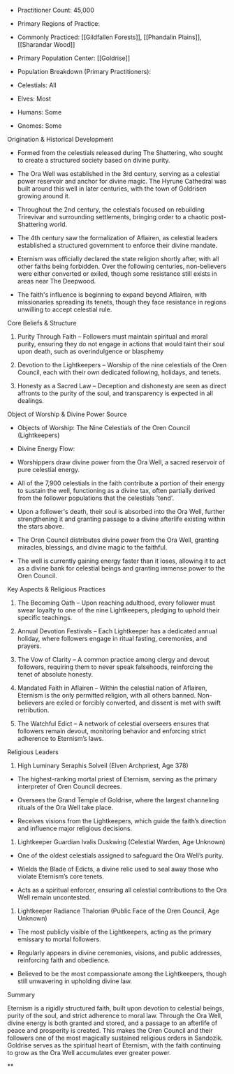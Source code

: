 

- Practitioner Count: 45,000
    
- Primary Regions of Practice:
    

- Commonly Practiced: [[Gildfallen Forests]],  [[Phandalin Plains]], [[Sharandar Wood]]
    

- Primary Population Center: [[Goldrise]]
    
- Population Breakdown (Primary Practitioners):
    

- Celestials: All
    
- Elves: Most
    
- Humans: Some
    
- Gnomes: Some
    

Origination & Historical Development

- Formed from the celestials released during The Shattering, who sought to create a structured society based on divine purity.
    
- The Ora Well was established in the 3rd century, serving as a celestial power reservoir and anchor for divine magic. The Hyrune Cathedral was built around this well in later centuries, with the town of Goldrisen growing around it.
    
- Throughout the 2nd century, the celestials focused on rebuilding Trirevivar and surrounding settlements, bringing order to a chaotic post-Shattering world.
    
- The 4th century saw the formalization of Aflairen, as celestial leaders established a structured government to enforce their divine mandate.
    
- Eternism was officially declared the state religion shortly after, with all other faiths being forbidden. Over the following centuries, non-believers were either converted or exiled, though some resistance still exists in areas near The Deepwood.
    
- The faith's influence is beginning to expand beyond Aflairen, with missionaries spreading its tenets, though they face resistance in regions unwilling to accept celestial rule.
    

Core Beliefs & Structure

1. Purity Through Faith – Followers must maintain spiritual and moral purity, ensuring they do not engage in actions that would taint their soul upon death, such as overindulgence or blasphemy
    
2. Devotion to the Lightkeepers – Worship of the nine celestials of the Oren Council, each with their own dedicated following, holidays, and tenets.
    
3. Honesty as a Sacred Law – Deception and dishonesty are seen as direct affronts to the purity of the soul, and transparency is expected in all dealings.
    

Object of Worship & Divine Power Source

- Objects of Worship: The Nine Celestials of the Oren Council (Lightkeepers)
    
- Divine Energy Flow:
    

- Worshippers draw divine power from the Ora Well, a sacred reservoir of pure celestial energy.
    
- All of the 7,900 celestials in the faith contribute a portion of their energy to sustain the well, functioning as a divine tax, often partially derived from the follower populations that the celestials 'tend'.
    
- Upon a follower's death, their soul is absorbed into the Ora Well, further strengthening it and granting passage to a divine afterlife existing within the stars above.
    
- The Oren Council distributes divine power from the Ora Well, granting miracles, blessings, and divine magic to the faithful.
    
- The well is currently gaining energy faster than it loses, allowing it to act as a divine bank for celestial beings and granting immense power to the Oren Council.
    

Key Aspects & Religious Practices

1. The Becoming Oath – Upon reaching adulthood, every follower must swear loyalty to one of the nine Lightkeepers, pledging to uphold their specific teachings.
    
2. Annual Devotion Festivals – Each Lightkeeper has a dedicated annual holiday, where followers engage in ritual fasting, ceremonies, and prayers.
    
3. The Vow of Clarity – A common practice among clergy and devout followers, requiring them to never speak falsehoods, reinforcing the tenet of absolute honesty.
    
4. Mandated Faith in Aflairen – Within the celestial nation of Aflairen, Eternism is the only permitted religion, with all others banned. Non-believers are exiled or forcibly converted, and dissent is met with swift retribution.
    
5. The Watchful Edict – A network of celestial overseers ensures that followers remain devout, monitoring behavior and enforcing strict adherence to Eternism’s laws.
    

Religious Leaders

1. High Luminary Seraphis Solveil (Elven Archpriest, Age 378)
    

- The highest-ranking mortal priest of Eternism, serving as the primary interpreter of Oren Council decrees.
    
- Oversees the Grand Temple of Goldrise, where the largest channeling rituals of the Ora Well take place.
    
- Receives visions from the Lightkeepers, which guide the faith’s direction and influence major religious decisions.
    

1. Lightkeeper Guardian Ivalis Duskwing (Celestial Warden, Age Unknown)
    

- One of the oldest celestials assigned to safeguard the Ora Well’s purity.
    
- Wields the Blade of Edicts, a divine relic used to seal away those who violate Eternism’s core tenets.
    
- Acts as a spiritual enforcer, ensuring all celestial contributions to the Ora Well remain uncontested.
    

1. Lightkeeper Radiance Thalorian (Public Face of the Oren Council, Age Unknown)
    

- The most publicly visible of the Lightkeepers, acting as the primary emissary to mortal followers.
    
- Regularly appears in divine ceremonies, visions, and public addresses, reinforcing faith and obedience.
    
- Believed to be the most compassionate among the Lightkeepers, though still unwavering in upholding divine law.
    

Summary

Eternism is a rigidly structured faith, built upon devotion to celestial beings, purity of the soul, and strict adherence to moral law. Through the Ora Well, divine energy is both granted and stored, and a passage to an afterlife of peace and prosperity is created. This makes the Oren Council and their followers one of the most magically sustained religious orders in Sandozik. Goldrise serves as the spiritual heart of Eternism, with the faith continuing to grow as the Ora Well accumulates ever greater power.

**